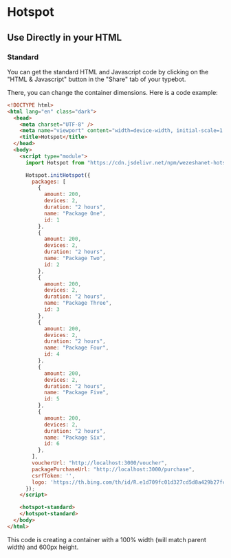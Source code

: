 # Hotspot

## Use Directly in your HTML

### Standard

You can get the standard HTML and Javascript code by clicking on the "HTML & Javascript" button in the "Share" tab of your typebot.

There, you can change the container dimensions. Here is a code example:

```html
<!DOCTYPE html>
<html lang="en" class="dark">
  <head>
    <meta charset="UTF-8" />
    <meta name="viewport" content="width=device-width, initial-scale=1.0" />
    <title>Hotspot</title>
  </head>
  <body>
    <script type="module">
      import Hotspot from "https://cdn.jsdelivr.net/npm/wezeshanet-hotspot-js@0.0.13/lib/web.js";

      Hotspot.initHotspot({
        packages: [
          {
            amount: 200,
            devices: 2,
            duration: "2 hours",
            name: "Package One",
            id: 1
          },
          {
            amount: 200,
            devices: 2,
            duration: "2 hours",
            name: "Package Two",
            id: 2
          },
          {
            amount: 200,
            devices: 2,
            duration: "2 hours",
            name: "Package Three",
            id: 3
          },
          {
            amount: 200,
            devices: 2,
            duration: "2 hours",
            name: "Package Four",
            id: 4
          },
          {
            amount: 200,
            devices: 2,
            duration: "2 hours",
            name: "Package Five",
            id: 5
          },
          {
            amount: 200,
            devices: 2,
            duration: "2 hours",
            name: "Package Six",
            id: 6
          },
        ],
        voucherUrl: "http://localhost:3000/voucher",
        packagePurchaseUrl: "http://localhost:3000/purchase",
        csrfToken: '',
        logo: 'https://th.bing.com/th/id/R.e1d709fc01d327cd5d8a429b27fc41b6?rik=KSdagOU4oA61ug&pid=ImgRaw&r=0' //url or toDataUrl(imagePath) or undefined
      });
    </script>

    <hotspot-standard>
    </hotspot-standard>
  </body>
</html>
```

This code is creating a container with a 100% width (will match parent width) and 600px height.
